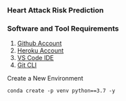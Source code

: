 ### Heart Attack Risk Prediction




### Software and Tool Requirements 

1. [Github Account](https://github.com)
2. [Heroku Account](https://heroku.com)
3. [VS Code IDE](https://code.visualstudio.com/)
4. [Git CLI](https://git-scm.com/book/en/v2/Getting-Started-The-Command-Line)


Create a New Environment

```
conda create -p venv python==3.7 -y
```